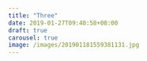 ```yaml
---
title: "Three"
date: 2019-01-27T09:40:58+08:00
draft: true
carousel: true
image: /images/201901181559381131.jpg
---
```

